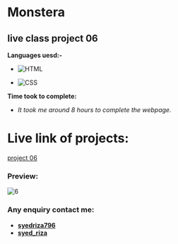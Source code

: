 # Monstera

## live class project 06

**Languages uesd:-**

- ![HTML](https://img.shields.io/badge/-HTML5-orange)

- ![CSS](https://img.shields.io/badge/-CSS3-green)

**Time took to complete:**

- *It took me around 8 hours to complete the webpage.*

# Live link of projects:
 [project 06]()

 ### Preview:

![6](https://user-images.githubusercontent.com/115790586/208295101-d070af94-00a1-4f22-974c-e7e32107257f.png)

 ### Any enquiry contact me:
 - **[syedriza796](https://www.instagram.com/)**
 - **[syed_riza](https://www.linkedin.com/in/syed-riza-815770246/)**
 


 